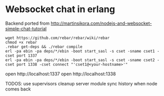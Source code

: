 # Websocket chat in erlang

Backend ported from http://martinsikora.com/nodejs-and-websocket-simple-chat-tutorial

```
wget https://github.com/rebar/rebar/wiki/rebar
chmod +x rebar
.rebar get-deps && ./rebar compile
erl -pa ebin -pa deps/*/ebin -boot start_sasl -s cset -sname cset1 -cset port 1337
erl -pa ebin -pa deps/*/ebin -boot start_sasl -s cset -sname cset2 -cset port 1338 -cset connect "'cset1@<your-hostname>'"
```

open http://localhost:1337
open http://localhost:1338


TODOS:
use supervisors
cleanup server module
sync history when node comes back